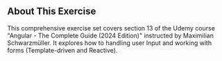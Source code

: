 ## About This Exercise

This comprehensive exercise set covers section 13 of the Udemy course "Angular - The Complete Guide (2024 Edition)" instructed by Maximilian Schwarzmüller. It explores how to handling user Input and working with forms (Template-driven and Reactive).
